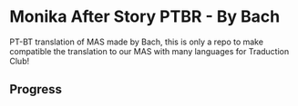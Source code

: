 # Monika After Story PTBR - By Bach

PT-BT translation of MAS made by Bach, this is only a repo to make compatible the translation to our MAS with many languages for Traduction Club!

## Progress
<!-- PROGRESO_TRADUCCION_START -->

<!-- PROGRESO_TRADUCCION_END -->
